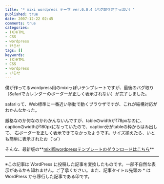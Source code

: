 ```yaml
---
title: '* mixi wordpress テーマ ver.0.0.4（バグ取り完了っぽい）'
published: true
date: 2007-12-22 02:45
comments: true
categories:
- (X)HTML
- CSS
- wordpress
- ｦﾁらせ
tags: []
keywords:
- (X)HTML
- CSS
- wordpress
- ｦﾁらせ
---
```

僕が作ってるwordpress用のmixiっぽいテンプレートですが、最後のバグ取り（Safariでカレンダーのボーダーが正しく表示されない）が完了しました。

safariって、Web標準に一番近い挙動で動くブラウザですが、これが結構対応がわかんなかった。

厳格なのか何なのかわかんないんですが、tableのwidthが178pxなのに、captionのwidthが180pxになっていたので、caption分がtableの枠からはみ出して、 右ボーダーを正しく表示できてなかったようです。サイズ揃えたら、いとも簡単に表示されたお（´ω`）

そんな、最新版の**[mixi風wordpressテンプレートのダウンロードはこちら](http://www.ikepo.com/ "mixi風wordpressテンプレートのダウンロードはこちら")**

---
※この記事は WordPress に投稿した記事を変換したものです。一部不自然な表示があるかも知れません。ご了承ください。また、記事タイトル先頭の * は WordPress から移行した記事である印です。
